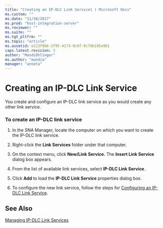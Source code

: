 ```yaml
---
title: "Creating an IP-DLC Link Service1 | Microsoft Docs"
ms.custom: ""
ms.date: "11/30/2017"
ms.prod: "host-integration-server"
ms.reviewer: ""
ms.suite: ""
ms.tgt_pltfrm: ""
ms.topic: "article"
ms.assetid: e123f9b6-2f95-4173-9c0f-0c7db185e9b1
caps.latest.revision: 3
author: "MandiOhlinger"
ms.author: "mandia"
manager: "anneta"
---
```

# Creating an IP-DLC Link Service
You create and configure an IP-DLC link service as you would create any other link service.  
  
### To create an IP-DLC link service  
  
1.  In the SNA Manager, locate the computer on which you want to create the IP-DLC link service.  
  
2.  Right-click the **Link Services** folder under that computer.  
  
3.  On the context menu, click **New/Link Service.** The **Insert Link Service** dialog box appears.  
  
4.  From the list of available link services, select **IP-DLC Link Service**.  
  
5.  Click **Add** to load the **IP-DLC Link Service** properties dialog box.  
  
6.  To configure the new link service, follow the steps for [Configuring an IP-DLC Link Service](./configuring-an-ip-dlc-link-service1.md).  
  
## See Also  
 [Managing IP-DLC Link Services](../core/managing-ip-dlc-link-services2.md)